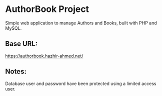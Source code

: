 # AuthorBook Project

Simple web application to manage Authors and Books, built with PHP and MySQL.

## Base URL:
https://authorbook.hazhir-ahmed.net/

## Notes:
Database user and password have been protected using a limited access user.

